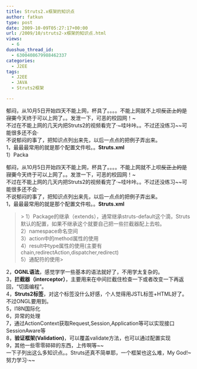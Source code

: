 ```yaml
---
title: Struts2.x框架的知识点
author: fatkun
type: post
date: 2009-10-09T05:27:17+00:00
url: /2009/10/struts2-x框架的知识点.html
views:
  - 6
duoshuo_thread_id:
  - 6300408679988462337
categories:
  - J2EE
tags:
  - J2EE
  - JAVA
  - Struts2框架

---
```

郁闷，从10月5日开始四天不能上网，杯具了。。。。不能上网就不上呗~~反正上的是寂寞~~今天终于可以上网了。。发泄一下，可恶的校园网！~  
不过在不能上网的几天内把Struts2的视频看完了·~哇咔咔。。不过还没练习~~可能很多还不会·  
不说郁闷的事了，把知识点列出来先，以后一点点的把例子弄出来。  
1，最最最常用的就是那个配置文件啦。。**Struts.xml**  
1）Packa
<!--more-->

  
郁闷，从10月5日开始四天不能上网，杯具了。。。。不能上网就不上呗~~反正上的是寂寞~~今天终于可以上网了。。发泄一下，可恶的校园网！~  
不过在不能上网的几天内把Struts2的视频看完了·~哇咔咔。。不过还没练习~~可能很多还不会·  
不说郁闷的事了，把知识点列出来先，以后一点点的把例子弄出来。  
1，最最最常用的就是那个配置文件啦。。**Struts.xml**
> <div class="quote">>   1）Package的继承（extends），通常继承struts-default这个滴，Struts默认的配置，如果不继承这个就要自己把一些拦截器配上去啦。<br /> 2）namespace命名空间<br /> 3）action中的method属性的使用<br /> 4）result中type属性的使用(主要有chain,redirectAction,dispatcher,redirect)<br /> 5）通配符的使用> </div>
2，**OGNL语法**，感觉学学一些基本的语法就好了，不用学太复杂的。  
3，**拦截器（interceptor）**，主要用来在中间拦截住检查一下或者改变一下再返回，“切面编程”。  
4，**Struts2标签**，对这个标签没什么好感，个人觉得用JSTL标签+HTML好了。不过ONGL要用到。  
5，I18N国际化  
6，异常的处理  
7，通过ActionContext获取Request,Session,Application等可以实现接口SessionAware等  
8，**验证框架(Validation)**，可以覆盖validate方法，也可以通过配置实现  
9，其他一些零零碎碎的东西，上传啊等~~  
一下子列出这么多知识点。。Struts还真不简单耶，一个框架也这么难，My God!~努力学习·~~